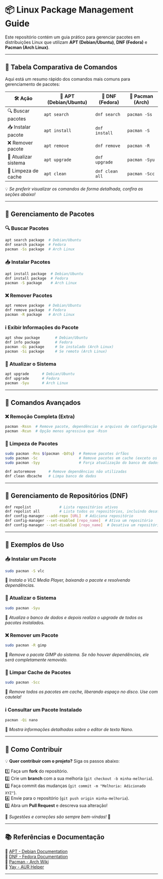 # 📦 Linux Package Management Guide

Este repositório contém um guia prático para gerenciar pacotes em distribuições Linux que utilizam **APT (Debian/Ubuntu)**, **DNF (Fedora)** e **Pacman (Arch Linux)**.

---

## 📌 Tabela Comparativa de Comandos

Aqui está um resumo rápido dos comandos mais comuns para gerenciamento de pacotes:

| 🛠️ Ação             | 🐧 APT (Debian/Ubuntu) | 🔵 DNF (Fedora)  | 🔴 Pacman (Arch)  |
|------------------|-------------------|---------------|----------------|
| 🔍 Buscar pacotes  | `apt search`      | `dnf search`  | `pacman -Ss`  |
| 📥 Instalar pacote | `apt install`     | `dnf install` | `pacman -S`   |
| ❌ Remover pacote  | `apt remove`      | `dnf remove`  | `pacman -R`   |
| 🔄 Atualizar sistema | `apt upgrade`     | `dnf upgrade` | `pacman -Syu` |
| 🧹 Limpeza de cache | `apt clean`       | `dnf clean all` | `pacman -Scc` |

💡 *Se preferir visualizar os comandos de forma detalhada, confira as seções abaixo!*

---

## 🔹 Gerenciamento de Pacotes

### 🔍 Buscar Pacotes
```sh
apt search package  # Debian/Ubuntu
dnf search package  # Fedora
pacman -Ss package  # Arch Linux
```

### 📥 Instalar Pacotes
```sh
apt install package  # Debian/Ubuntu
dnf install package  # Fedora
pacman -S package    # Arch Linux
```

### ❌ Remover Pacotes
```sh
apt remove package  # Debian/Ubuntu
dnf remove package  # Fedora
pacman -R package   # Arch Linux
```

### ℹ️ Exibir Informações do Pacote
```sh
apt show package       # Debian/Ubuntu
dnf info package       # Fedora
pacman -Qi package     # Se instalado (Arch Linux)
pacman -Si package     # Se remoto (Arch Linux)
```

### 🔄 Atualizar o Sistema
```sh
apt upgrade      # Debian/Ubuntu
dnf upgrade      # Fedora
pacman -Syu      # Arch Linux
```

---

## 🔹 Comandos Avançados

### ❌ Remoção Completa (Extra)
```sh
pacman -Rssn  # Remove pacote, dependências e arquivos de configuração
pacman -Rcun  # Opção menos agressiva que -Rssn
```

### 🧹 Limpeza de Pacotes
```sh
sudo pacman -Rns $(pacman -Qdtq)  # Remove pacotes órfãos
sudo pacman -Sc                   # Remove pacotes em cache (exceto os mais recentes)
sudo pacman -Syy                  # Força atualização do banco de dados
```
```sh
dnf autoremove      # Remove dependências não utilizadas
dnf clean dbcache   # Limpa banco de dados
```

---

## 🔹 Gerenciamento de Repositórios (DNF)
```sh
dnf repolist             # Lista repositórios ativos
dnf repolist all         # Lista todos os repositórios, incluindo desativados
dnf config-manager --add-repo [URL]  # Adiciona repositório
dnf config-manager --set-enabled [repo_name]  # Ativa um repositório
dnf config-manager --set-disabled [repo_name]  # Desativa um repositório
```

---

## 🔹 Exemplos de Uso

### 📥 Instalar um Pacote
```sh
sudo pacman -S vlc
```
📌 *Instala o VLC Media Player, baixando o pacote e resolvendo dependências.*

### 🔄 Atualizar o Sistema
```sh
sudo pacman -Syu
```
📌 *Atualiza o banco de dados e depois realiza o upgrade de todos os pacotes instalados.*

### ❌ Remover um Pacote
```sh
sudo pacman -R gimp
```
📌 *Remove o pacote GIMP do sistema. Se não houver dependências, ele será completamente removido.*

### 🧹 Limpar Cache de Pacotes
```sh
sudo pacman -Scc
```
📌 *Remove todos os pacotes em cache, liberando espaço no disco. Use com cautela!*

### ℹ️ Consultar um Pacote Instalado
```sh
pacman -Qi nano
```
📌 *Mostra informações detalhadas sobre o editor de texto Nano.*

---

## 🤝 Como Contribuir

💡 **Quer contribuir com o projeto?** Siga os passos abaixo:

1️⃣ Faça um **fork** do repositório.  
2️⃣ Crie um **branch** com a sua melhoria (`git checkout -b minha-melhoria`).  
3️⃣ Faça commit das mudanças (`git commit -m "Melhoria: Adicionado XYZ"`).  
4️⃣ Envie para o repositório (`git push origin minha-melhoria`).  
5️⃣ Abra um **Pull Request** e descreva sua alteração!  

📢 *Sugestões e correções são sempre bem-vindas!* 🚀

---

## 📚 Referências e Documentação

📖 [APT - Debian Documentation](https://wiki.debian.org/Apt)  
📖 [DNF - Fedora Documentation](https://dnf.readthedocs.io/en/latest/)  
📖 [Pacman - Arch Wiki](https://wiki.archlinux.org/title/Pacman)  
📖 [Yay - AUR Helper](https://github.com/Jguer/yay)  

---
